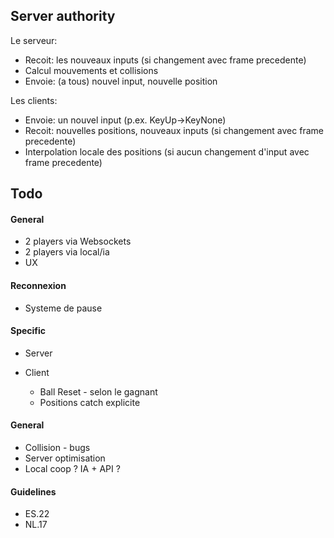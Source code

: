 ## Server authority
Le serveur:
- Recoit: les nouveaux inputs (si changement avec frame precedente)
- Calcul mouvements et collisions
- Envoie: (a tous) nouvel input, nouvelle position
  
Les clients:
- Envoie: un nouvel input (p.ex. KeyUp->KeyNone)
- Recoit: nouvelles positions, nouveaux inputs (si changement avec frame precedente)
- Interpolation locale des positions (si aucun changement d'input avec frame precedente)

## Todo
#### General
* 2 players via Websockets
* 2 players via local/ia
* UX 


#### Reconnexion
- Systeme de pause

#### Specific
- Server

- Client
  - Ball Reset - selon le gagnant
  - Positions catch explicite

#### General
- Collision - bugs
- Server optimisation
- Local coop ? IA + API ?

#### Guidelines
- ES.22
- NL.17

